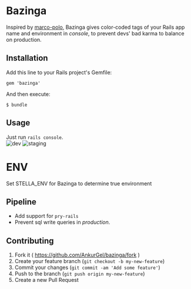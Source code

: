 # Bazinga
Inspired by [marco-polo](https://github.com/arches/marco-polo), Bazinga gives color-coded tags of your Rails app name and environment in _console_, to prevent devs' bad karma to balance on production.

## Installation

Add this line to your Rails project's Gemfile:

    gem 'bazinga'

And then execute:

    $ bundle

## Usage
Just run `rails console`.   
![dev](https://www.dropbox.com/s/7hdoy6b21qnm3or/Screenshot%202016-02-07%2018.58.28.png?raw=1)
![staging](https://www.dropbox.com/s/3o4jmna8bd9dsyk/Screenshot%202016-02-07%2019.02.46.png?raw=1)

# ENV

Set STELLA_ENV for Bazinga to determine true environment

## Pipeline
* Add support for `pry-rails`
* Prevent sql write queries in _production_.

## Contributing

1. Fork it ( https://github.com/AnkurGel/bazinga/fork )
2. Create your feature branch (`git checkout -b my-new-feature`)
3. Commit your changes (`git commit -am 'Add some feature'`)
4. Push to the branch (`git push origin my-new-feature`)
5. Create a new Pull Request

